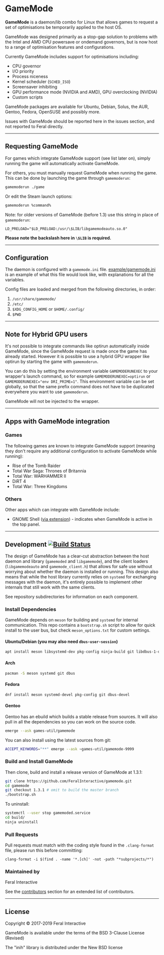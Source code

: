 # GameMode
**GameMode** is a daemon/lib combo for Linux that allows games to request a set of optimisations be temporarily applied to the host OS.

GameMode was designed primarily as a stop-gap solution to problems with the Intel and AMD CPU powersave or ondemand governors, but is now host to a range of optimisation features and configurations.

Currently GameMode includes support for optimisations including:
* CPU governor
* I/O priority
* Process niceness
* Kernel scheduler (`SCHED_ISO`)
* Screensaver inhibiting
* GPU performance mode (NVIDIA and AMD), GPU overclocking (NVIDIA)
* Custom scripts

GameMode packages are available for Ubuntu, Debian, Solus, the AUR, Gentoo, Fedora, OpenSUSE and possibly more.

Issues with GameMode should be reported here in the issues section, and not reported to Feral directly.

---
## Requesting GameMode

For games which integrate GameMode support (see list later on), simply running the game will automatically activate GameMode.

For others, you must manually request GameMode when running the game. This can be done by launching the game through `gamemoderun`:
```bash
gamemoderun ./game
```
Or edit the Steam launch options:
```bash
gamemoderun %command%
```

Note: for older versions of GameMode (before 1.3) use this string in place of `gamemoderun`:
```
LD_PRELOAD="$LD_PRELOAD:/usr/\$LIB/libgamemodeauto.so.0"
```
**Please note the backslash here in `\$LIB` is required.**

---
## Configuration

The daemon is configured with a `gamemode.ini` file. [example/gamemode.ini](https://github.com/FeralInteractive/gamemode/blob/master/example/gamemode.ini) is an example of what this file would look like, with explanations for all the variables.

Config files are loaded and merged from the following directories, in order:
1. `/usr/share/gamemode/`
2. `/etc/`
3. `$XDG_CONFIG_HOME` or `$HOME/.config/`
4. `$PWD`

---
## Note for Hybrid GPU users

It's not possible to integrate commands like optirun automatically inside GameMode, since the GameMode request is made once the game has already started. However it is possible to use a hybrid GPU wrapper like optirun by starting the game with `gamemoderun`.

You can do this by setting the environment variable `GAMEMODERUNEXEC` to your wrapper's launch command, so for example `GAMEMODERUNEXEC=optirun` or `GAMEMODERUNEXEC="env DRI_PRIME=1"`. This environment variable can be set globally, so that the same prefix command does not have to be duplicated everywhere you want to use `gamemoderun`.

GameMode will not be injected to the wrapper.

---
## Apps with GameMode integration

### Games
The following games are known to integrate GameMode support (meaning they don't require any additional configuration to activate GameMode while running):
* Rise of the Tomb Raider
* Total War Saga: Thrones of Britannia
* Total War: WARHAMMER II
* DiRT 4
* Total War: Three Kingdoms

### Others
Other apps which can integrate with GameMode include:
* GNOME Shell ([via extension](https://github.com/gicmo/gamemode-extension)) - indicates when GameMode is active in the top panel.

---
## Development [![Build Status](https://travis-ci.org/FeralInteractive/gamemode.svg?branch=master)](https://travis-ci.org/FeralInteractive/gamemode)

The design of GameMode has a clear-cut abstraction between the host daemon and library (`gamemoded` and `libgamemode`), and the client loaders (`libgamemodeauto` and `gamemode_client.h`) that allows for safe use without worrying about whether the daemon is installed or running. This design also means that while the host library currently relies on `systemd` for exchanging messages with the daemon, it's entirely possible to implement other internals that still work with the same clients.

See repository subdirectories for information on each component.

### Install Dependencies
GameMode depends on `meson` for building and `systemd` for internal communication. This repo contains a `bootstrap.sh` script to allow for quick install to the user bus, but check `meson_options.txt` for custom settings.

#### Ubuntu/Debian (you may also need `dbus-user-session`)
```bash
apt install meson libsystemd-dev pkg-config ninja-build git libdbus-1-dev
```
#### Arch
```bash
pacman -S meson systemd git dbus
```
#### Fedora
```bash
dnf install meson systemd-devel pkg-config git dbus-devel
```
#### Gentoo
Gentoo has an ebuild which builds a stable release from sources. It will also pull in all the dependencies so you can work on the source code.
```bash
emerge --ask games-util/gamemode
```
You can also install using the latest sources from git:
```bash
ACCEPT_KEYWORDS="**" emerge --ask ~games-util/gamemode-9999
```

### Build and Install GameMode
Then clone, build and install a release version of GameMode at 1.3.1:

```bash
git clone https://github.com/FeralInteractive/gamemode.git
cd gamemode
git checkout 1.3.1 # omit to build the master branch
./bootstrap.sh
```

To uninstall:
```bash
systemctl --user stop gamemoded.service
cd build/
ninja uninstall
```

### Pull Requests
Pull requests must match with the coding style found in the `.clang-format` file, please run this before committing:
```
clang-format -i $(find . -name '*.[ch]' -not -path "*subprojects/*")
```

### Maintained by
Feral Interactive

See the [contributors](https://github.com/FeralInteractive/gamemode/graphs/contributors) section for an extended list of contributors.

---
## License

Copyright © 2017-2019 Feral Interactive

GameMode is available under the terms of the BSD 3-Clause License (Revised)

The "inih" library is distributed under the New BSD license
